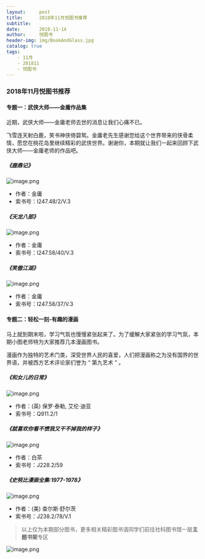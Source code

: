 ```yaml
---
layout:     post
title:      2018年11月悦图书推荐
subtitle:
date:       2018-11-14
author:     悦图书
header-img: img/BookAndGlass.jpg
catalog: true
tags:
    - 11月
    - 201811
    - 悦图书
---
```




### 2018年11月悦图书推荐

#### 专题一：武侠大师——金庸作品集

近期，武侠大师——金庸老师去世的消息让我们心痛不已。

飞雪连天射白鹿，笑书神侠倚碧鸳。金庸老先生感谢您给这个世界带来的侠骨柔情，愿您在桃花岛里继续精彩的武侠世界。谢谢你，本期就让我们一起来回顾下武侠大师——金庸老师的作品吧。

##### 《鹿鼎记》

![image.png](https://upload-images.jianshu.io/upload_images/14513432-605b6e1221a3f92c.png?imageMogr2/auto-orient/strip%7CimageView2/2/w/1240)


- 作者：金庸
- 索书号：I247.48/2/V.3

##### 《天龙八部》

![image.png](https://upload-images.jianshu.io/upload_images/14513432-527a4efac15a570a.png?imageMogr2/auto-orient/strip%7CimageView2/2/w/1240)


- 作者：金庸
- 索书号：I247.58/40/V.3


##### 《笑傲江湖》

![image.png](https://upload-images.jianshu.io/upload_images/14513432-8d927052beda2311.png?imageMogr2/auto-orient/strip%7CimageView2/2/w/1240)

- 作者：金庸
- 索书号：I247.58/37/V.3


#### 专题二：轻松一刻-有趣的漫画

马上就到期末啦，学习气氛也慢慢紧张起来了。为了缓解大家紧张的学习气氛，本期小图老师特为大家推荐几本漫画图书。

漫画作为独特的艺术门类，深受世界人民的喜爱，人们把漫画称之为没有国界的世界语，并被西方艺术评论家们誉为 “ 第九艺术 ” 。

##### 《和女儿的日常》

![image.png](https://upload-images.jianshu.io/upload_images/14513432-dbdaef6cd0618970.png?imageMogr2/auto-orient/strip%7CimageView2/2/w/1240)




- 作者：(英) 保罗·泰勒, 艾伦·迪亚
- 索书号：Q911.2/1 


##### 《就喜欢你看不惯我又干不掉我的样子》

![image.png](https://upload-images.jianshu.io/upload_images/14513432-b92f84a7bd241349.png?imageMogr2/auto-orient/strip%7CimageView2/2/w/1240)




- 作者：白茶
- 索书号：J228.2/59



##### 《史努比漫画全集:1977-1978》

![image.png](https://upload-images.jianshu.io/upload_images/14513432-588a9defe6447c08.png?imageMogr2/auto-orient/strip%7CimageView2/2/w/1240)



- 作者：(美) 查尔斯·舒尔茨
- 索书号：J238.2/78/V.1

> 以上仅为本期部分图书，更多相关精彩图书请同学们前往社科图书馆一层**主题书架**专区


![image.png](https://upload-images.jianshu.io/upload_images/14513432-a38d745a81ea937c.png?imageMogr2/auto-orient/strip%7CimageView2/2/w/1240)
